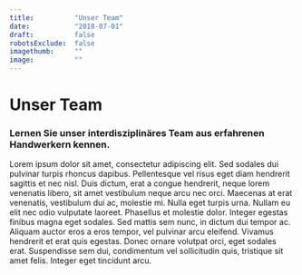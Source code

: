```yaml
---
title:          "Unser Team"
date:           "2018-07-01"
draft:          false
robotsExclude:  false
imagethumb:     ""
image:          ""
---
```

# Unser Team

### Lernen Sie unser interdisziplinäres Team aus erfahrenen Handwerkern kennen.


Lorem ipsum dolor sit amet, consectetur adipiscing elit. Sed sodales dui pulvinar turpis rhoncus dapibus. Pellentesque 
vel risus eget diam hendrerit sagittis et nec nisl. Duis dictum, erat a congue hendrerit, neque lorem venenatis libero, 
sit amet vestibulum neque arcu nec orci. Maecenas at erat venenatis, vestibulum dui ac, molestie mi. Nulla eget turpis 
urna. Nullam eu elit nec odio vulputate laoreet. Phasellus et molestie dolor. Integer egestas finibus magna eget sodales. 
Sed mattis sem nunc, in dictum dui tempor ac. Aliquam auctor eros a eros tempor, vel pulvinar arcu eleifend. Vivamus 
hendrerit et erat quis egestas. Donec ornare volutpat orci, eget sodales erat. Suspendisse sem dui, condimentum vel 
sollicitudin quis, tristique sit amet felis. Integer eget tincidunt arcu.
